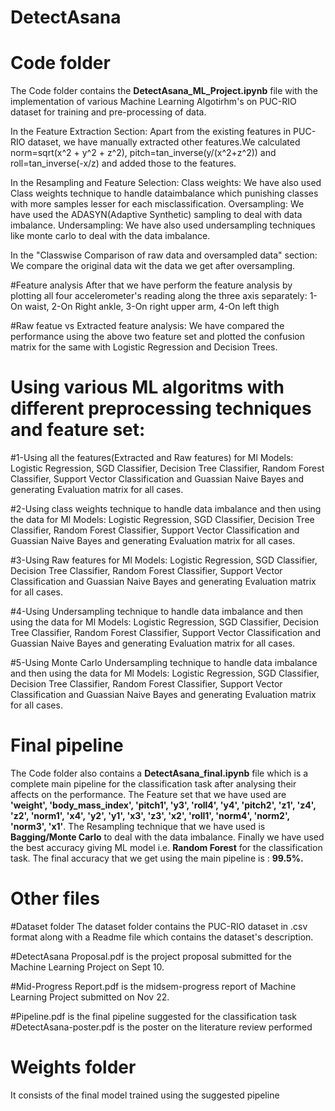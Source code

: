 # DetectAsana

# Code folder
The Code folder contains the **DetectAsana_ML_Project.ipynb** file with the implementation of various Machine Learning Algotirhm's on PUC-RIO dataset for training and pre-processing of data. 

In the Feature Extraction Section:
Apart from the existing features in PUC-RIO dataset, we have manually extracted other features.We calculated norm=sqrt(x^2 + y^2 + z^2), pitch=tan_inverse(y/(x^2+z^2)) and roll=tan_inverse(-x/z) and added those to the features.

In the Resampling and Feature Selection:
Class weights: We have also used Class weights technique to handle dataimbalance which punishing classes with more samples lesser for each misclassification.
Oversampling: We have used the ADASYN(Adaptive Synthetic) sampling to deal with data imbalance.
Undersampling: We have also used undersampling techniques like monte carlo to deal with the data imbalance.

In the "Classwise Comparison of raw data and oversampled data" section: We compare the original data wit the data we get after oversampling.

#Feature analysis
After that we have perform the feature analysis by plotting all four accelerometer's reading along the three axis separately:
1-On waist, 2-On Right ankle, 3-On right upper arm, 4-On left thigh

#Raw featue vs Extracted feature analysis:
We have compared the performance using the above two feature set and plotted the confusion matrix for the same with Logistic Regression and Decision Trees. 

# Using various ML algoritms with different preprocessing techniques and feature set:

#1-Using all the features(Extracted and Raw features) for Ml Models: Logistic Regression, SGD Classifier, Decision Tree Classifier, Random Forest Classifier, 
Support Vector Classification and Guassian Naive Bayes and generating Evaluation matrix for all cases.


#2-Using class weights technique to handle data imbalance and then using the data for Ml Models: Logistic Regression, SGD Classifier, Decision Tree Classifier, Random Forest Classifier, Support Vector Classification and Guassian Naive Bayes and generating Evaluation matrix for all cases.


#3-Using Raw features for Ml Models: Logistic Regression, SGD Classifier, Decision Tree Classifier, Random Forest Classifier, 
Support Vector Classification and Guassian Naive Bayes and generating Evaluation matrix for all cases.


#4-Using Undersampling technique to handle data imbalance and then using the data for Ml Models: Logistic Regression, SGD Classifier, Decision Tree Classifier, Random Forest Classifier, Support Vector Classification and Guassian Naive Bayes and generating Evaluation matrix for all cases.


#5-Using Monte Carlo Undersampling technique to handle data imbalance and then using the data for Ml Models: Logistic Regression, SGD Classifier, Decision Tree Classifier, Random Forest Classifier, Support Vector Classification and Guassian Naive Bayes and generating Evaluation matrix for all cases.

# Final pipeline
The Code folder also contains a **DetectAsana_final.ipynb** file which is a complete main pipeline for the classification task after analysing their affects on the performance.
The Feature set that we have used are **'weight', 'body_mass_index', 'pitch1', 'y3', 'roll4', 'y4', 'pitch2', 'z1', 'z4', 'z2', 'norm1', 'x4', 'y2', 'y1', 'x3', 'z3', 'x2', 'roll1', 'norm4', 'norm2', 'norm3', 'x1'**. The Resampling technique that we have used is **Bagging/Monte Carlo** to deal with the data imbalance. Finally we have used the best accuracy giving ML model i.e. **Random Forest** for the classification task. The final accuracy that we get using the main pipeline is : **99.5%.**

# Other files
#Dataset folder
The dataset folder contains the PUC-RIO dataset in .csv format along with a Readme file which contains the dataset's description.

#DetectAsana Proposal.pdf is the project proposal submitted for the Machine Learning Project on Sept 10.

#Mid-Progress Report.pdf is the midsem-progress report of Machine Learning Project submitted on Nov 22.

#Pipeline.pdf is the final pipeline suggested for the classification task
#DetectAsana-poster.pdf is the poster on the literature review performed

# Weights folder
It consists of the final model trained using the suggested pipeline
